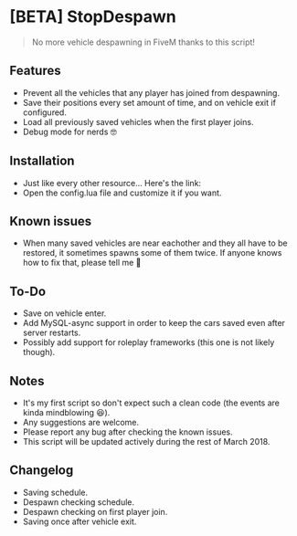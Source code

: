# [BETA] StopDespawn

> No more vehicle despawning in FiveM thanks to this script!

## Features

- Prevent all the vehicles that any player has joined from despawning.
- Save their positions every set amount of time, and on vehicle exit if configured.
- Load all previously saved vehicles when the first player joins.
- Debug mode for nerds :nerd_face:

## Installation

- Just like every other resource... Here's the link:
- Open the config.lua file and customize it if you want.

## Known issues

- When many saved vehicles are near eachother and they all have to be restored, it sometimes spawns some of them twice. If anyone knows how to fix that, please tell me :pray:

## To-Do

- Save on vehicle enter.
- Add MySQL-async support in order to keep the cars saved even after server restarts.
- Possibly add support for roleplay frameworks (this one is not likely though).

## Notes

- It's my first script so don't expect such a clean code (the events are kinda mindblowing :laughing:).
- Any suggestions are welcome.
- Please report any bug after checking the known issues.
- This script will be updated actively during the rest of March 2018.

## Changelog

+ Saving schedule.
+ Despawn checking schedule.
+ Despawn checking on first player join.
+ Saving once after vehicle exit.
